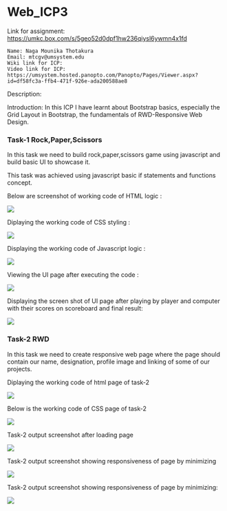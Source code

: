 # Web_ICP3
Link for assignment: https://umkc.box.com/s/5geo52d0dpf1hw236qiysl6ywmn4x1fd
```
Name: Naga Mounika Thotakura
Email: mtcgv@umsystem.edu
Wiki link for ICP:
Video link for ICP: https://umsystem.hosted.panopto.com/Panopto/Pages/Viewer.aspx?id=df58fc3a-ffb4-471f-926e-ada200588ae8
```
Description:

Introduction: In this ICP I have learnt about Bootstrap basics, especially the Grid Layout in Bootstrap, the fundamentals of RWD-Responsive Web Design.


### Task-1 Rock,Paper,Scissors

In this task we need to build rock,paper,scissors game using javascript and build basic UI to showcase it.

This task was achieved using javascript basic if statements and functions concept.

Below are screenshot of working code of HTML logic :

![](https://github.com/mounikathotakura/ICP3-mounikathotakura/blob/main/documentation/task%201doc/Screenshot%20(352).png)

Diplaying the working code of CSS styling :

![](https://github.com/mounikathotakura/ICP3-mounikathotakura/blob/main/documentation/task%201doc/Screenshot%20(354).png)

Displaying the working code of Javascript logic :

![](https://github.com/mounikathotakura/ICP3-mounikathotakura/blob/main/documentation/task%201doc/Screenshot%20(353).png)

Viewing the UI page after executing the code : 

![](https://github.com/mounikathotakura/ICP3-mounikathotakura/blob/main/documentation/task%201doc/Screenshot%20(355).png)

Displaying the screen shot of UI page after playing by player and computer with their scores on scoreboard and final result:
 
![](https://github.com/mounikathotakura/ICP3-mounikathotakura/blob/main/documentation/task%201doc/Screenshot%20(356).png)

### Task-2 RWD

In this task we need to create responsive web page where the page should contain our name, designation, profile image and linking of some of our projects. 

Diplaying the working code of html page of task-2 

![](https://github.com/mounikathotakura/ICP3-mounikathotakura/blob/main/documentation/task%202%20doc/Screenshot%20(357).png)

Below is the working code of CSS page of task-2 

![](https://github.com/mounikathotakura/ICP3-mounikathotakura/blob/main/documentation/task%202%20doc/Screenshot%20(358).png)

Task-2 output screenshot after loading page 

![](https://github.com/mounikathotakura/ICP3-mounikathotakura/blob/main/documentation/task%202%20doc/Screenshot%20(359).png)

Task-2 output screenshot showing responsiveness of page by minimizing

![](https://github.com/mounikathotakura/ICP3-mounikathotakura/blob/main/documentation/task%202%20doc/output.PNG)

Task-2 output screenshot showing responsiveness of page by minimizing:

![](https://github.com/mounikathotakura/ICP3-mounikathotakura/blob/main/documentation/task%202%20doc/output-2.PNG)

